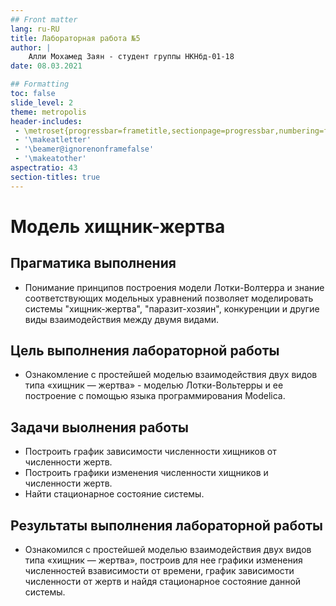 ```yaml
---
## Front matter
lang: ru-RU
title: Лабораторная работа №5
author: |
	Алли Мохамед Заян - студент группы НКНбд-01-18
date: 08.03.2021

## Formatting
toc: false
slide_level: 2
theme: metropolis
header-includes: 
 - \metroset{progressbar=frametitle,sectionpage=progressbar,numbering=fraction}
 - '\makeatletter'
 - '\beamer@ignorenonframefalse'
 - '\makeatother'
aspectratio: 43
section-titles: true
---
```


# Модель хищник-жертва

## Прагматика выполнения

- Понимание принципов построения модели Лотки-Волтерра и знание соответствующих модельных уравнений позволяет моделировать системы "хищник-жертва", "паразит-хозяин",
конкуренции и другие виды взаимодействия между двумя видами.

## Цель выполнения лабораторной работы

- Ознакомление с простейшей моделью взаимодействия двух видов типа «хищник — жертва» - моделью Лотки-Вольтерры  и ее построение с помощью языка программирования Modelica.

## Задачи выолнения работы

- Построить график зависимости численности хищников от численности жертв.
- Построить графики изменения численности хищников и численности жертв.
- Найти стационарное состояние системы.

## Результаты выполнения лабораторной работы

- Ознакомился с простейшей моделью взаимодействия двух видов типа «хищник — жертва», построив для нее графики изменения численностей взависимости от времени, график зависимости численности
от жертв и найдя стационарное состояние данной системы.
